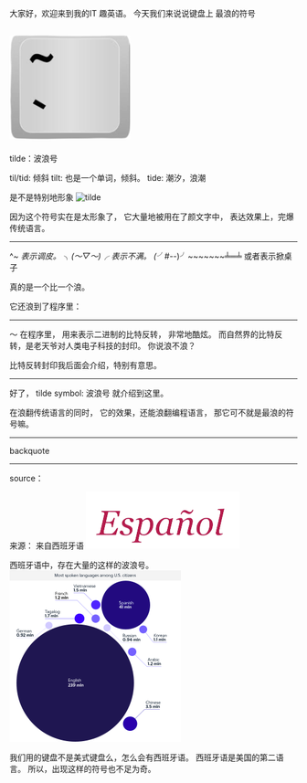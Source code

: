 


大家好，欢迎来到我的IT 趣英语。
今天我们来说说键盘上 最浪的符号

![波浪号，按键](https://raw.githubusercontent.com/wangtiejun001/images_markdown/master/uPic/tilde-removebg-preview.png)
---
tilde：波浪号

til/tid: 倾斜
tilt: 也是一个单词，倾斜。
tide: 潮汐，浪潮


是不是特别地形象
![tilde](https://www.computerhope.com/jargon/t/tilde.png)

因为这个符号实在是太形象了，
它大量地被用在了颜文字中，
表达效果上，完爆传统语言。

---

^_~ 表示调皮。
╮(～▽～)╭ 表示不满。
(╯#-_-)╯~~~~~~~╧═╧ 或者表示掀桌子

真的是一个比一个浪。

它还浪到了程序里：

---

 ～ 在程序里，
用来表示二进制的比特反转，
非常地酷炫。
而自然界的比特反转，是老天爷对人类电子科技的封印。
你说浪不浪？

比特反转封印我后面会介绍，特别有意思。

---
好了，
tilde symbol: 波浪号
就介绍到这里。

在浪翻传统语言的同时，
它的效果，还能浪翻编程语言，
那它可不就是最浪的符号嘛。

---

backquote

---

source：

来源：
来自西班牙语
![espanol](https://raw.githubusercontent.com/wangtiejun001/images_markdown/master/uPic/espanol-removebg-preview.png)

西班牙语中，存在大量的这样的波浪号。
![img.png](language_population_in_the_usa.png)

我们用的键盘不是美式键盘么，怎么会有西班牙语。
西班牙语是美国的第二语言。
所以，出现这样的符号也不足为奇。
